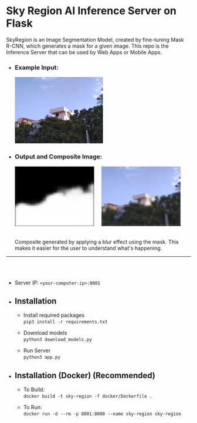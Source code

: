 # Sky Region AI Inference Server on Flask

  SkyRegion is an Image Segmentation Model, created by fine-tuning Mask R-CNN, which generates a mask for a given image. This repo is the Inference Server that can be used by Web Apps or Mobile Apps.

  * ### Example Input:
    <img src="images/input-1.png" width="50%" />

  * ### Output and Composite Image:
    <img src="images/mask-1.png" width="45%" /> &nbsp;&nbsp;&nbsp;
    <img src="images/Composite-1.png" width="45%" />
    <br /> <br />

    Composite generated by applying a blur effect using the mask. This makes it easier for the user to understand what's happening.

  <hr /> <br /> <br />

  * Server IP: `<your-computer-ip>:8001`

  * ## Installation
    
    * Install required packages <br />
      `pip3 install -r requirements.txt`

    * Download models <br />
      `python3 download_models.py`

    * Run Server <br />
      `python3 app.py`

  * ## Installation (Docker) (Recommended)

    * To Build: <br />
      `docker build -t sky-region -f docker/Dockerfile .`
    
    * To Run:<br />
      `docker run -d --rm -p 8001:8000 --name sky-region sky-region`